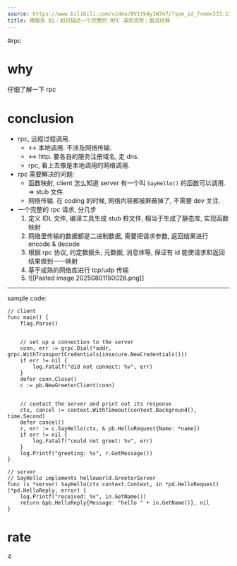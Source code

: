 ```yaml
---
source: https://www.bilibili.com/video/BV1tk4y1W7e7/?spm_id_from=333.1387.collection.video_card.click&vd_source=549bde2564979641a5f0adbcfa529b0a
title: 微服务 01｜如何描述一个完整的 RPC 请求流程｜面试经典
---
```


#rpc 
# why
仔细了解一下 rpc

# conclusion
- rpc, 远程过程调用. 
	- <-> 本地调用. 不涉及网络传输.
	- <-> http. 要各自的服务注册域名, 走 dns.
	- rpc, 看上去像是本地调用的网络调用.
- rpc 需要解决的问题:
	- 函数映射, client 怎么知道 server 有一个叫 `SayHello()` 的函数可以调用. => stub 文件.
	- 网络传输. 在 coding 的时候, 网络内容都被屏蔽掉了, 不需要 dev 关注.
- 一个完整的 rpc 请求, 分几步
	1. 定义 IDL 文件, 编译工具生成 stub 桩文件, 相当于生成了静态库, 实现函数映射
	2. 网络里传输的数据都是二进制数据, 需要把请求参数, 返回结果进行 encode & decode
	3. 根据 rpc 协议, 约定数据头, 元数据, 消息体等, 保证有 id 能使请求和返回结果做到一一映射
	4. 基于成熟的网络库进行 tcp/udp 传输
	5. ![[Pasted image 20250801150028.png]]

---
sample code:
```golang
// client
func main() {
    flag.Parse()
  

    // set up a connection to the server
    conn, err := grpc.Dial(*addr, grpc.WithTransportCredentials(insecure.NewCredentials()))
    if err != nil {
        log.Fatalf("did not connect: %v", err)
    }
    defer conn.Close()
    c := pb.NewGreeterClient(conn)

  
    // contact the server and print out its response
    ctx, cancel := context.WithTimeout(context.Background(), time.Second)
    defer cancel()
    r, err := c.SayHello(ctx, & pb.HelloRequest{Name: *name})
    if err != nil {
        log.Fatalf("could not greet: %v", err)
    }
    log.Printf("greeting: %s", r.GetMessage())
}
```

```golang
// server
// SayHello implements helloworld.GreeterServer
func (s *server) SayHello(ctx context.Context, in *pd.HelloRequest) (*pd.HelloReply, error) {
	log.Printf("received: %v", in.GetName())
	return &pb.HelloReply{Message: "hello " + in.GetName()}, nil
}
```
# rate
4